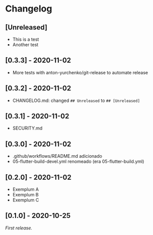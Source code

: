 # Changelog

## [Unreleased]
- This is a test
- Another test

## [0.3.3] - 2020-11-02
- More tests with anton-yurchenko/git-release to automate release

## [0.3.2] - 2020-11-02
- CHANGELOG.md: changed `## Unreleased` to `## [Unreleased]`

## [0.3.1] - 2020-11-02
- SECURITY.md

## [0.3.0] - 2020-11-02
- .github/workflows/README.md adicionado
- 05-flutter-build-devel.yml renomeado (era 05-flutter-build.yml)

## [0.2.0] - 2020-11-02
- Exemplum A
- Exemplum B
- Exemplum C

## [0.1.0] - 2020-10-25
_First release._